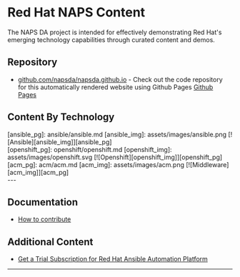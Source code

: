 # Red Hat NAPS Content

The NAPS DA project is intended for effectively demonstrating Red Hat's emerging technology capabilities through curated content and demos.

## Repository

- [github.com/napsda/napsda.github.io](https://github.com/napsda/napsda.github.io) - Check out the code repository for this automatically rendered website using Github Pages [Github Pages](https://pages.github.com/)

## Content By Technology

<div class="flex-grid" markdown="1">
  <div class="col ansible" markdown="1">
  [ansible_pg]: ansible/ansible.md
  [ansible_img]: assets/images/ansible.png
  [![Ansible][ansible_img]][ansible_pg]
  </div>

  <div class="col openshift" markdown="1">
  [openshift_pg]: openshift/openshift.md
  [openshift_img]: assets/images/openshift.svg
  [![Openshift][openshift_img]][openshift_pg]
  </div>

  <div class="col acm" markdown="1">
  [acm_pg]: acm/acm.md
  [acm_img]: assets/images/acm.png
  [![Middleware][acm_img]][acm_pg]
  </div>
</div>
---

## Documentation

- [How to contribute](docs/contribute.md)

## Additional Content

- [Get a Trial Subscription for Red Hat Ansible Automation Platform](http://red.ht/try_ansible)

---
